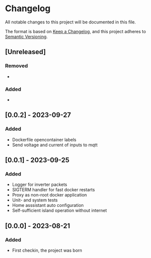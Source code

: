 # Changelog

All notable changes to this project will be documented in this file.

The format is based on [Keep a Changelog](https://keepachangelog.com/en/1.0.0/),
and this project adheres to [Semantic Versioning](https://semver.org/spec/v2.0.0.html).

## [Unreleased]


### Removed

- 

### Added

- 

## [0.0.2] - 2023-09-27

### Added

- Dockerfile opencontainer labels
- Send voltage and current of inputs to mqtt

## [0.0.1] - 2023-09-25

### Added

- Logger for inverter packets
- SIGTERM handler for fast docker restarts
- Proxy as non-root docker application 
- Unit- and system tests
- Home asssistant auto configuration
- Self-sufficient island operation without internet

## [0.0.0] - 2023-08-21

### Added

- First checkin, the project was born